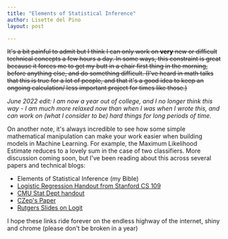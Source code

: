 ```yaml
---
title: "Elements of Statistical Inference"
author: Lisette del Pino
layout: post

---
```



<s>It's a bit painful to admit but I think I can only work on **very** new or difficult technical concepts a few hours a day. In some ways, this constraint is great because it forces me to get my butt in a chair first thing in the morning, before anything else, and do something difficult. (I've heard in math talks that this is true for a lot of people, and that it's a good idea to keep an ongoing calculation/ less important project for times like those.)</s>

*June 2022 edit: I am now a year out of college, and I no longer think this way - I am much more relaxed now than when I was when I wrote this, and can work on (what I consider to be) hard things for long periods of time.*

On another note, it's always incredible to see how some simple mathematical manipulation can make your work easier when building models in Machine Learning. For example, the Maximum Likelihood Estimate reduces to a lovely sum in the case of two classifiers. More discussion coming soon, but I've been reading about this across several papers and technical blogs:

- Elements of Statistical Inference (my Bible)
- [Logistic Regression Handout from Stanford CS 109](https://web.stanford.edu/class/archive/cs/cs109/cs109.1178/lectureHandouts/220-logistic-regression.pdf)
- [CMU Stat Dept handout](https://www.stat.cmu.edu/~cshalizi/uADA/12/lectures/ch12.pdf)
- [CZep's Paper](https://czep.net/stat/mlelr.pdf)
- [Rutgers Slides on Logit](https://www.stat.rutgers.edu/home/pingli/papers/Logit.pdf)


I hope these links ride forever on the endless highway of the internet, shiny and chrome (please don't be broken in a year)